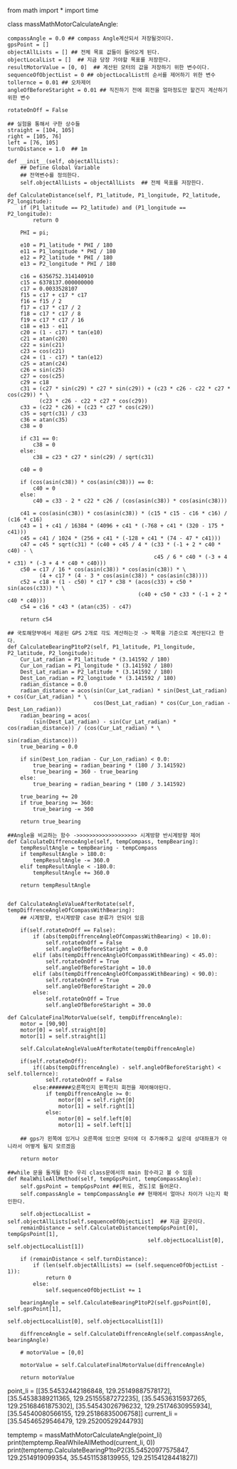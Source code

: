from math import *
import time

class massMathMotorCalculateAngle:

    compassAngle = 0.0 ## compass Angle계산되서 저장될것이다.
    gpsPoint = []
    objectAllLists = [] ## 전체 목표 값들이 들어오게 된다.
    objectLocalList = []  ## 지금 당장 가야할 목표를 저장한다.
    resultMotorValue = [0, 0]  ## 계산된 모터의 값을 저장하기 위한 변수이다.
    sequenceOfObjectList = 0 ## objectLocalList의 순서를 제어하기 위한 변수
    tollernce = 0.01 ## 오차제어
    angleOfBeforeStaright = 0.01 ## 직진하기 전에 회전을 얼마정도만 할건지 계산하기 위한 변수

    rotateOnOff = False

    ## 실험을 통해서 구한 상수들
    straight = [104, 105]
    right = [105, 76]
    left = [76, 105]
    turnDistance = 1.0  ## 1m

    def __init__(self, objectAllLists):
        ## Define Global Variable
        ## 전역변수를 정의한다.
        self.objectAllLists = objectAllLists  ## 전체 목표를 저장한다.

    def CalculateDistance(self, P1_latitude, P1_longitude, P2_latitude, P2_longitude):
        if (P1_latitude == P2_latitude) and (P1_longitude == P2_longitude):
            return 0

        PHI = pi;

        e10 = P1_latitude * PHI / 180
        e11 = P1_longitude * PHI / 180
        e12 = P2_latitude * PHI / 180
        e13 = P2_longitude * PHI / 180

        c16 = 6356752.314140910
        c15 = 6378137.000000000
        c17 = 0.0033528107
        f15 = c17 + c17 * c17
        f16 = f15 / 2
        f17 = c17 * c17 / 2
        f18 = c17 * c17 / 8
        f19 = c17 * c17 / 16
        c18 = e13 - e11
        c20 = (1 - c17) * tan(e10)
        c21 = atan(c20)
        c22 = sin(c21)
        c23 = cos(c21)
        c24 = (1 - c17) * tan(e12)
        c25 = atan(c24)
        c26 = sin(c25)
        c27 = cos(c25)
        c29 = c18
        c31 = (c27 * sin(c29) * c27 * sin(c29)) + (c23 * c26 - c22 * c27 * cos(c29)) * \
              (c23 * c26 - c22 * c27 * cos(c29))
        c33 = (c22 * c26) + (c23 * c27 * cos(c29))
        c35 = sqrt(c31) / c33
        c36 = atan(c35)
        c38 = 0

        if c31 == 0:
            c38 = 0
        else:
            c38 = c23 * c27 * sin(c29) / sqrt(c31)

        c40 = 0

        if (cos(asin(c38)) * cos(asin(c38))) == 0:
            c40 = 0
        else:
            c40 = c33 - 2 * c22 * c26 / (cos(asin(c38)) * cos(asin(c38)))

        c41 = cos(asin(c38)) * cos(asin(c38)) * (c15 * c15 - c16 * c16) / (c16 * c16)
        c43 = 1 + c41 / 16384 * (4096 + c41 * (-768 + c41 * (320 - 175 * c41)))
        c45 = c41 / 1024 * (256 + c41 * (-128 + c41 * (74 - 47 * c41)))
        c47 = c45 * sqrt(c31) * (c40 + c45 / 4 * (c33 * (-1 + 2 * c40 * c40) - \
                                                  c45 / 6 * c40 * (-3 + 4 * c31) * (-3 + 4 * c40 * c40)))
        c50 = c17 / 16 * cos(asin(c38)) * cos(asin(c38)) * \
              (4 + c17 * (4 - 3 * cos(asin(c38)) * cos(asin(c38))))
        c52 = c18 + (1 - c50) * c17 * c38 * (acos(c33) + c50 * sin(acos(c33)) * \
                                             (c40 + c50 * c33 * (-1 + 2 * c40 * c40)))
        c54 = c16 * c43 * (atan(c35) - c47)

        return c54

    ## 국토해양부에서 제공된 GPS 2개로 각도 계산하는것 -> 북쪽을 기준으로 계산된다고 한다.
    def CalculateBearingP1toP2(self, P1_latitude, P1_longitude, P2_latitude, P2_longitude):
        Cur_Lat_radian = P1_latitude * (3.141592 / 180)
        Cur_Lon_radian = P1_longitude * (3.141592 / 180)
        Dest_Lat_radian = P2_latitude * (3.141592 / 180)
        Dest_Lon_radian = P2_longitude * (3.141592 / 180)
        radian_distance = 0.0
        radian_distance = acos(sin(Cur_Lat_radian) * sin(Dest_Lat_radian) + cos(Cur_Lat_radian) * \
                               cos(Dest_Lat_radian) * cos(Cur_Lon_radian - Dest_Lon_radian))
        radian_bearing = acos(
            (sin(Dest_Lat_radian) - sin(Cur_Lat_radian) * cos(radian_distance)) / (cos(Cur_Lat_radian) * \
                                                                                   sin(radian_distance)))
        true_bearing = 0.0

        if sin(Dest_Lon_radian - Cur_Lon_radian) < 0.0:
            true_bearing = radian_bearing * (180 / 3.141592)
            true_bearing = 360 - true_bearing
        else:
            true_bearing = radian_bearing * (180 / 3.141592)

        true_bearing += 20
        if true_bearing >= 360:
            true_bearing -= 360

        return true_bearing

    ##Angle을 비교하는 함수 ->>>>>>>>>>>>>>>>>>> 시계방향 반시계방향 제어
    def CalculateDiffrenceAngle(self, tempCompass, tempBearing):
        tempResultAngle = tempBearing - tempCompass
        if tempResultAngle > 180.0:
            tempResultAngle -= 360.0
        elif tempResultAngle < -180.0:
            tempResultAngle += 360.0

        return tempResultAngle


    def CalculateAngleValueAfterRotate(self, tempDiffrenceAngleOfCompassWithBearing):
        ## 시계방향, 반시계방향 case 분류가 안되어 있음

        if(self.rotateOnOff == False):
            if (abs(tempDiffrenceAngleOfCompassWithBearing) < 10.0):
                self.rotateOnOff = False
                self.angleOfBeforeStaright = 0.0
            elif (abs(tempDiffrenceAngleOfCompassWithBearing) < 45.0):
                self.rotateOnOff = True
                self.angleOfBeforeStaright = 10.0
            elif (abs(tempDiffrenceAngleOfCompassWithBearing) < 90.0):
                self.rotateOnOff = True
                self.angleOfBeforeStaright = 20.0
            else:
                self.rotateOnOff = True
                self.angleOfBeforeStaright = 30.0

    def CalculateFinalMotorValue(self, tempDiffrenceAngle):
        motor = [90,90]
        motor[0] = self.straight[0]
        motor[1] = self.straight[1]

        self.CalculateAngleValueAfterRotate(tempDiffrenceAngle)

        if(self.rotateOnOff):
            if((abs(tempDiffrenceAngle) - self.angleOfBeforeStaright) < self.tollernce):
                self.rotateOnOff = False
            else:#######오른쪽인지 왼쪽인지 회전을 제어해야된다.
                if tempDiffrenceAngle >= 0:
                    motor[0] = self.right[0]
                    motor[1] = self.right[1]
                else:
                    motor[0] = self.left[0]
                    motor[1] = self.left[1]

        ## gps가 왼쪽에 있거나 오른쪽에 있으면 모터에 더 추가해주고 싶은데 상대좌표가 아니라서 어떻게 될지 모르겠음

        return motor

    ##while 문을 돌게될 함수 우리 class문에서의 main 함수라고 볼 수 있음
    def RealWhileAllMethod(self, tempGpsPoint, tempCompassAngle):
        self.gpsPoint = tempGpsPoint ##[위도, 경도]로 들어온다.
        self.compassAngle = tempCompassAngle ## 현재에서 얼마나 차이가 나는지 확인한다.

        self.objectLocalList = self.objectAllLists[self.sequenceOfObjectList]  ## 지금 갈곳이다.
        remainDistance = self.CalculateDistance(tempGpsPoint[0], tempGpsPoint[1],
                                                self.objectLocalList[0], self.objectLocalList[1])

        if (remainDistance < self.turnDistance):
            if (len(self.objectAllLists) == (self.sequenceOfObjectList - 1)):
                return 0
            else:
                self.sequenceOfObjectList += 1

        bearingAngle = self.CalculateBearingP1toP2(self.gpsPoint[0], self.gpsPoint[1],
                                                       self.objectLocalList[0], self.objectLocalList[1])

        diffrenceAngle = self.CalculateDiffrenceAngle(self.compassAngle, bearingAngle)

        # motorValue = [0,0]

        motorValue = self.CalculateFinalMotorValue(diffrenceAngle)

        return motorValue

point_li = [[35.54532442186848, 129.25149887578172], [35.54538389211365, 129.25155587272235], [35.54536315937265, 129.25168461875302], [35.54543026796232, 129.25174630955934], [35.54540080566155, 129.25186835006758]]
current_li = [35.54546529546479, 129.25200529244793]

temptemp = massMathMotorCalculateAngle(point_li)
print(temptemp.RealWhileAllMethod(current_li, 0))
print(temptemp.CalculateBearingP1toP2(35.54520977575847, 129.2514919099354, 35.54511538139955, 129.25154128441827))
